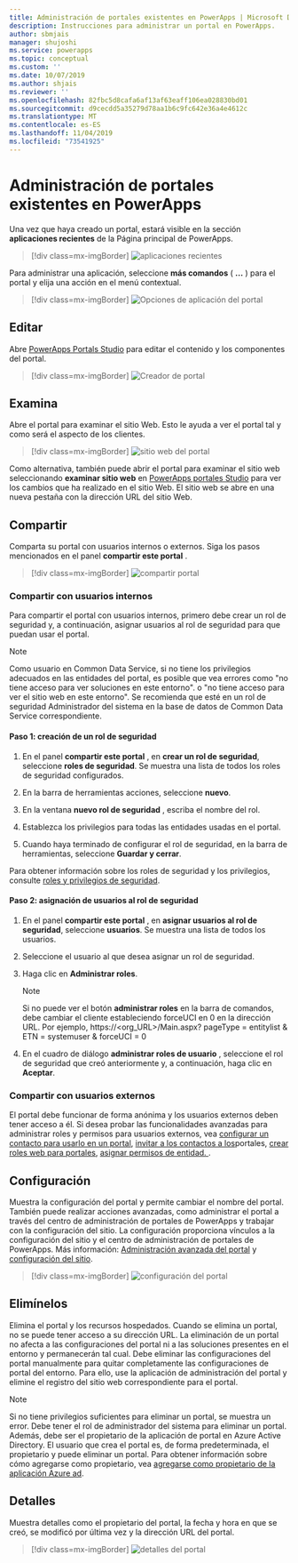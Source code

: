 ```yaml
---
title: Administración de portales existentes en PowerApps | Microsoft Docs
description: Instrucciones para administrar un portal en PowerApps.
author: sbmjais
manager: shujoshi
ms.service: powerapps
ms.topic: conceptual
ms.custom: ''
ms.date: 10/07/2019
ms.author: shjais
ms.reviewer: ''
ms.openlocfilehash: 82fbc5d8cafa6af13af63eaff106ea028830bd01
ms.sourcegitcommit: d9cecdd5a35279d78aa1b6c9fc642e36a4e4612c
ms.translationtype: MT
ms.contentlocale: es-ES
ms.lasthandoff: 11/04/2019
ms.locfileid: "73541925"
---
```

# <a name="manage-existing-portals-in-powerapps"></a>Administración de portales existentes en PowerApps

Una vez que haya creado un portal, estará visible en la sección **aplicaciones recientes** de la Página principal de PowerApps.

> [!div class=mx-imgBorder]
> ![aplicaciones recientes](media/recent-apps.png "Aplicaciones recientes")  

Para administrar una aplicación, seleccione **más comandos** ( **...** ) para el portal y elija una acción en el menú contextual.

> [!div class=mx-imgBorder]
> ![Opciones de aplicación del portal](media/portal-app-options.png "Opciones de aplicación del portal")  

## <a name="edit"></a>Editar

Abre [PowerApps Portals Studio](portal-designer-anatomy.md) para editar el contenido y los componentes del portal.  

> [!div class=mx-imgBorder]
> ![Creador de portal](media/portal-maker.png "Creador de portal")  

## <a name="browse"></a>Examina

Abre el portal para examinar el sitio Web. Esto le ayuda a ver el portal tal y como será el aspecto de los clientes.

> [!div class=mx-imgBorder]
> ![sitio web del portal](media/portal-website.png "Sitio web del portal")  

Como alternativa, también puede abrir el portal para examinar el sitio web seleccionando **examinar sitio web** en [PowerApps portales Studio](portal-designer-anatomy.md) para ver los cambios que ha realizado en el sitio Web. El sitio web se abre en una nueva pestaña con la dirección URL del sitio Web.

## <a name="share"></a>Compartir

Comparta su portal con usuarios internos o externos. Siga los pasos mencionados en el panel **compartir este portal** .

> [!div class=mx-imgBorder]
> ![compartir portal](media/share-portal.png "Compartir portal")  

### <a name="share-with-internal-users"></a>Compartir con usuarios internos

Para compartir el portal con usuarios internos, primero debe crear un rol de seguridad y, a continuación, asignar usuarios al rol de seguridad para que puedan usar el portal.

> [!NOTE]
> Como usuario en Common Data Service, si no tiene los privilegios adecuados en las entidades del portal, es posible que vea errores como "no tiene acceso para ver soluciones en este entorno". o "no tiene acceso para ver el sitio web en este entorno". Se recomienda que esté en un rol de seguridad Administrador del sistema en la base de datos de Common Data Service correspondiente.

#### <a name="step-1-create-a-security-role"></a>Paso 1: creación de un rol de seguridad

1.  En el panel **compartir este portal** , en **crear un rol de seguridad**, seleccione **roles de seguridad**. Se muestra una lista de todos los roles de seguridad configurados.

2.  En la barra de herramientas acciones, seleccione **nuevo**.

3.  En la ventana **nuevo rol de seguridad** , escriba el nombre del rol.

4.  Establezca los privilegios para todas las entidades usadas en el portal.

5.  Cuando haya terminado de configurar el rol de seguridad, en la barra de herramientas, seleccione **Guardar y cerrar**.

Para obtener información sobre los roles de seguridad y los privilegios, consulte [roles y privilegios de seguridad](https://docs.microsoft.com/power-platform/admin/security-roles-privileges).

#### <a name="step-2-assign-users-to-the-security-role"></a>Paso 2: asignación de usuarios al rol de seguridad

1.  En el panel **compartir este portal** , en **asignar usuarios al rol de seguridad**, seleccione **usuarios**. Se muestra una lista de todos los usuarios.

2.  Seleccione el usuario al que desea asignar un rol de seguridad.

3.  Haga clic en **Administrar roles**.

    > [!NOTE]
    > Si no puede ver el botón **administrar roles** en la barra de comandos, debe cambiar el cliente estableciendo forceUCI en 0 en la dirección URL. Por ejemplo, https://&lt;org\_URL&gt;/Main.aspx? pageType = entitylist & ETN = systemuser & forceUCI = 0

4.  En el cuadro de diálogo **administrar roles de usuario** , seleccione el rol de seguridad que creó anteriormente y, a continuación, haga clic en **Aceptar**.

### <a name="share-with-external-users"></a>Compartir con usuarios externos

El portal debe funcionar de forma anónima y los usuarios externos deben tener acceso a él. Si desea probar las funcionalidades avanzadas para administrar roles y permisos para usuarios externos, vea [configurar un contacto para usarlo en un portal](configure/configure-contacts.md), [invitar a los contactos a los](configure/invite-contacts.md)portales, [crear roles web para portales](configure/create-web-roles.md), [asignar permisos de entidad. ](configure/assign-entity-permissions.md).  

## <a name="settings"></a>Configuración

Muestra la configuración del portal y permite cambiar el nombre del portal. También puede realizar acciones avanzadas, como administrar el portal a través del centro de administración de portales de PowerApps y trabajar con la configuración del sitio. La configuración proporciona vínculos a la configuración del sitio y el centro de administración de portales de PowerApps. Más información: [Administración avanzada del portal](admin/admin-overview.md) y [configuración del sitio](configure/configure-site-settings.md).  

> [!div class=mx-imgBorder]
> ![configuración del portal](media/portal-settings.png "Configuración del portal")  

## <a name="delete"></a>Elimínelos

Elimina el portal y los recursos hospedados. Cuando se elimina un portal, no se puede tener acceso a su dirección URL. La eliminación de un portal no afecta a las configuraciones del portal ni a las soluciones presentes en el entorno y permanecerán tal cual.
Debe eliminar las configuraciones del portal manualmente para quitar completamente las configuraciones de portal del entorno. Para ello, use la aplicación de administración del portal y elimine el registro del sitio web correspondiente para el portal.

> [!NOTE]
> Si no tiene privilegios suficientes para eliminar un portal, se muestra un error. Debe tener el rol de administrador del sistema para eliminar un portal. Además, debe ser el propietario de la aplicación de portal en Azure Active Directory. El usuario que crea el portal es, de forma predeterminada, el propietario y puede eliminar un portal. Para obtener información sobre cómo agregarse como propietario, vea [agregarse como propietario de la aplicación Azure ad](admin/admin-overview.md#add-yourself-as-an-owner-of-the-azure-ad-application).

## <a name="details"></a>Detalles

Muestra detalles como el propietario del portal, la fecha y hora en que se creó, se modificó por última vez y la dirección URL del portal.

> [!div class=mx-imgBorder]
> ![detalles del portal](media/portal-details.png "Detalles del portal")  

